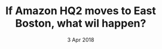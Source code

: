 ---
layout:      project
title:       If Amazon HQ2 moves to East Boston, what wil happen?
date:        3 Apr 2018
screenshot:
  src:       /assets/img/caleb-george.jpg
#   srcset:
#     1920w:   /assets/img/projects/hyde-v2.jpg
#     960w:    /assets/img/projects/hyde-v2@0,5x.jpg
#     480w:    /assets/img/projects/hyde-v2@0,25x.jpg
caption:     How the big move might affect rent and quality of life.
description: If Amazon HQ2 comes to East Boston, here's a guess on how quality of life will change.
links:
  - title:   View Project
    url:     ../../project_code/east_boston_amazon/P3-GROUP/index.html
  - title:   Github
    url:     https://github.com/inspectordanno/east_boston_amazon
featured:    true
---